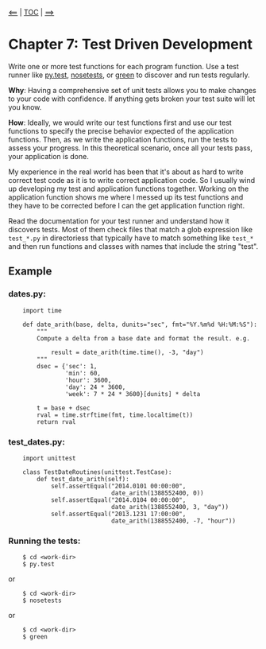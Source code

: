 [<==](06_bug_test) | [TOC](index) | [==>](08_what_matters)

# Chapter 7: Test Driven Development

Write one or more test functions for each program function. Use a test
runner like [py.test](http://pytest.org/latest/),
[nosetests](https://nose.readthedocs.org/en/latest/), or
[green](https://pypi.python.org/pypi/green) to discover and run tests
regularly.

**Why**: Having a comprehensive set of unit tests allows you to make
changes to your code with confidence. If anything gets broken your test
suite will let you know.

**How**: Ideally, we would write our test functions first and use our test
functions to specify the precise behavior expected of the application
functions. Then, as we write the application functions, run the tests to
assess your progress. In this theoretical scenario, once all your tests
pass, your application is done.

My experience in the real world has been that it's about as hard to write
correct test code as it is to write correct application code. So I usually
wind up developing my test and application functions together. Working on
the application function shows me where I messed up its test functions and
they have to be corrected before I can the get application function right.

Read the documentation for your test runner and understand how it
discovers tests. Most of them check files that match a glob expression
like `test_*.py` in directoriess that typically have to match something
like `test_*` and then run functions and classes with names that include
the string "test".

## Example

### dates.py:

        import time

        def date_arith(base, delta, dunits="sec", fmt="%Y.%m%d %H:%M:%S"):
            """
            Compute a delta from a base date and format the result. e.g.
        
                result = date_arith(time.time(), -3, "day")
            """
            dsec = {'sec': 1,
                    'min': 60,
                    'hour': 3600,
                    'day': 24 * 3600,
                    'week': 7 * 24 * 3600}[dunits] * delta

            t = base + dsec
            rval = time.strftime(fmt, time.localtime(t))
            return rval


### test_dates.py:

        import unittest

        class TestDateRoutines(unittest.TestCase):
            def test_date_arith(self):
                self.assertEqual("2014.0101 00:00:00",
                                 date_arith(1388552400, 0))
                self.assertEqual("2014.0104 00:00:00",
                                 date_arith(1388552400, 3, "day"))
                self.assertEqual("2013.1231 17:00:00",
                                 date_arith(1388552400, -7, "hour"))


### Running the tests:

        $ cd <work-dir>
        $ py.test 

or

        $ cd <work-dir>
        $ nosetests

or

        $ cd <work-dir>
        $ green

